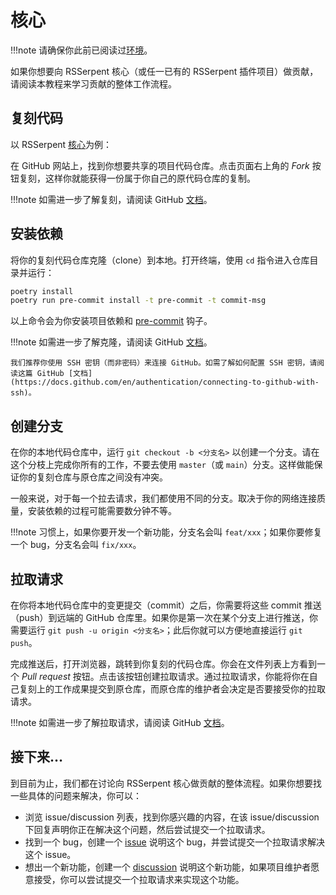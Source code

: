 # 核心

!!!note
    请确保你此前已阅读过[环境](index.md)。

如果你想要向 RSSerpent 核心（或任一已有的 RSSerpent 插件项目）做贡献，请阅读本教程来学习贡献的整体工作流程。

## 复刻代码

以 RSSerpent [核心](https://github.com/RSSerpent/RSSerpent)为例：

在 GitHub 网站上，找到你想要共享的项目代码仓库。点击页面右上角的 *Fork* 按钮复刻，这样你就能获得一份属于你自己的原代码仓库的复制。

!!!note
    如需进一步了解复刻，请阅读 GitHub [文档](https://docs.github.com/en/get-started/quickstart/fork-a-repo)。

## 安装依赖

将你的复刻代码仓库克隆（clone）到本地。打开终端，使用 `cd` 指令进入仓库目录并运行：

```bash
poetry install
poetry run pre-commit install -t pre-commit -t commit-msg
```

以上命令会为你安装项目依赖和 [pre-commit](https://pre-commit.com/) 钩子。

!!!note
    如需进一步了解克隆，请阅读 GitHub [文档](https://docs.github.com/en/repositories/creating-and-managing-repositories/cloning-a-repository)。

    我们推荐你使用 SSH 密钥（而非密码）来连接 GitHub。如需了解如何配置 SSH 密钥，请阅读这篇 GitHub [文档](https://docs.github.com/en/authentication/connecting-to-github-with-ssh)。

## 创建分支

在你的本地代码仓库中，运行 `git checkout -b <分支名>` 以创建一个分支。请在这个分枝上完成你所有的工作，不要去使用 `master`（或 `main`）分支。这样做能保证你的复刻仓库与原仓库之间没有冲突。

一般来说，对于每一个拉去请求，我们都使用不同的分支。取决于你的网络连接质量，安装依赖的过程可能需要数分钟不等。

!!!note
    习惯上，如果你要开发一个新功能，分支名会叫 `feat/xxx`；如果你要修复一个 bug，分支名会叫 `fix/xxx`。

## 拉取请求

在你将本地代码仓库中的变更提交（commit）之后，你需要将这些 commit 推送（push）到远端的 GitHub 仓库里。如果你是第一次在某个分支上进行推送，你需要运行 `git push -u origin <分支名>`；此后你就可以方便地直接运行 `git push`。

完成推送后，打开浏览器，跳转到你复刻的代码仓库。你会在文件列表上方看到一个 *Pull request* 按钮。点击该按钮创建拉取请求。通过拉取请求，你能将你在自己复刻上的工作成果提交到原仓库，而原仓库的维护者会决定是否要接受你的拉取请求。

!!!note
    如需进一步了解拉取请求，请阅读 GitHub [文档](https://docs.github.com/en/github/collaborating-with-pull-requests/proposing-changes-to-your-work-with-pull-requests/creating-a-pull-request-from-a-fork)。

## 接下来…

到目前为止，我们都在讨论向 RSSerpent 核心做贡献的整体流程。如果你想要找一些具体的问题来解决，你可以：

- 浏览 issue/discussion 列表，找到你感兴趣的内容，在该 issue/discussion 下回复声明你正在解决这个问题，然后尝试提交一个拉取请求。
- 找到一个 bug，创建一个 [issue](https://github.com/RSSerpent/RSSerpent/issues) 说明这个 bug，并尝试提交一个拉取请求解决这个 issue。
- 想出一个新功能，创建一个 [discussion](https://github.com/RSSerpent/RSSerpent/discussions) 说明这个新功能，如果项目维护者愿意接受，你可以尝试提交一个拉取请求来实现这个功能。
